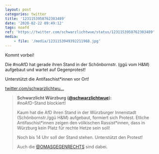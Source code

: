 ```yaml
---
layout: post
categories: twitter
title: '1231153958762303489'
date: '2020-02-22 09:49:12'
tags: noafd
ref: 'https://twitter.com/schwarzlichtwue/status/1231153958762303489'
media:
    - file: '/media/1231153949392211968.jpg'
---
```

Kommt vorbei!



Die #noAfD hat gerade ihren Stand in der Schönbornstr. (ggü vom H&amp;M) aufgebaut und wartet auf Gegenprotest!



Unterstützt die Antifaschist\*innen vor Ort!  


[twitter.com/schwarzlichtwu…](https://twitter.com/schwarzlichtwue/status/1231159447722086400?s=19) 


> <b>Schwarzlicht Würzburg ([@schwarzlichtwue](https://twitter.com/schwarzlichtwue)):</b>  
>#noAfD-Stand blockiert!  
>  
>  
>  
>Kaum hat die AfD ihren Stand in der Würzburger Innenstadt (Schönbornstr./ggü H&amp;M) aufgebaut, formiert sich Protest. Etliche Antifaschist\*innen zeigen den völkischen Rassist\*innen, dass in Würzburg kein Platz für rechte Hetze sein soll!    
>  
>  
>Noch bis 14 Uhr soll der Stand stehen. Unterstützt den Protest!   
>  
>  
>Auch die [@OMASGEGENRECHTS](https://twitter.com/OMASGEGENRECHTS) sind dabei.    
>  
>  


